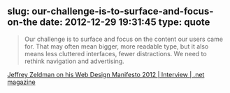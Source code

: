slug: our-challenge-is-to-surface-and-focus-on-the
date: 2012-12-29 19:31:45
type: quote
---

> Our challenge is to surface and focus on the content our users came for. That may often mean bigger, more readable type, but it also means less cluttered interfaces, fewer distractions. We need to rethink navigation and advertising.

[Jeffrey Zeldman on his Web Design Manifesto 2012 | Interview | .net magazine](http://www.netmagazine.com/interviews/jeffrey-zeldman-his-web-design-manifesto-2012)
